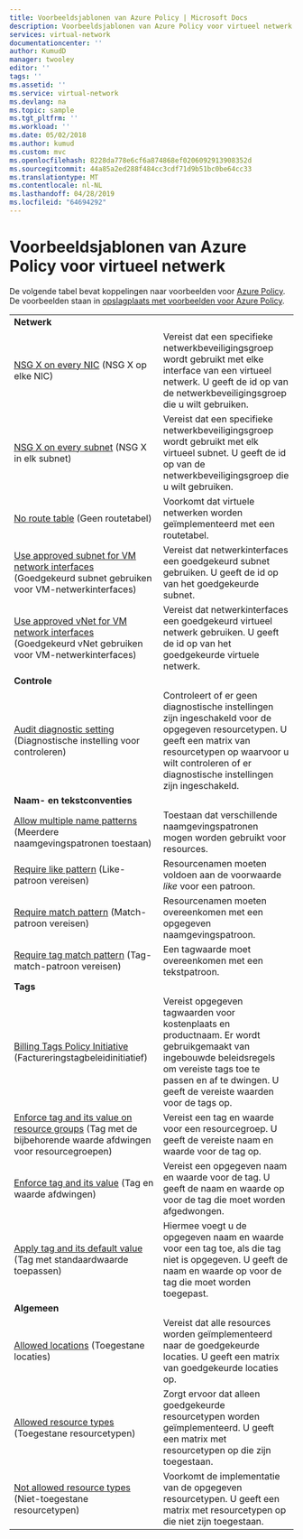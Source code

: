 ```yaml
---
title: Voorbeeldsjablonen van Azure Policy | Microsoft Docs
description: Voorbeeldsjablonen van Azure Policy voor virtueel netwerk.
services: virtual-network
documentationcenter: ''
author: KumudD
manager: twooley
editor: ''
tags: ''
ms.assetid: ''
ms.service: virtual-network
ms.devlang: na
ms.topic: sample
ms.tgt_pltfrm: ''
ms.workload: ''
ms.date: 05/02/2018
ms.author: kumud
ms.custom: mvc
ms.openlocfilehash: 8228da778e6cf6a874868ef0206092913908352d
ms.sourcegitcommit: 44a85a2ed288f484cc3cdf71d9b51bc0be64cc33
ms.translationtype: MT
ms.contentlocale: nl-NL
ms.lasthandoff: 04/28/2019
ms.locfileid: "64694292"
---
```

# <a name="azure-policy-sample-templates-for-virtual-network"></a>Voorbeeldsjablonen van Azure Policy voor virtueel netwerk

De volgende tabel bevat koppelingen naar voorbeelden voor [Azure Policy](../governance/policy/overview.md?toc=%2fazure%2fvirtual-network%2ftoc.json). De voorbeelden staan in [opslagplaats met voorbeelden voor Azure Policy](https://github.com/Azure/azure-policy).

| | |
|---|---|
|**Netwerk**||
| [NSG X on every NIC](../governance/policy/samples/nsg-on-nic.md?toc=%2fazure%2fvirtual-network%2ftoc.json) (NSG X op elke NIC) | Vereist dat een specifieke netwerkbeveiligingsgroep wordt gebruikt met elke interface van een virtueel netwerk. U geeft de id op van de netwerkbeveiligingsgroep die u wilt gebruiken. |
| [NSG X on every subnet](../governance/policy/samples/nsg-on-subnet.md?toc=%2fazure%2fvirtual-network%2ftoc.json) (NSG X in elk subnet) | Vereist dat een specifieke netwerkbeveiligingsgroep wordt gebruikt met elk virtueel subnet. U geeft de id op van de netwerkbeveiligingsgroep die u wilt gebruiken. |
| [No route table](../governance/policy/samples/no-user-defined-route-table.md?toc=%2fazure%2fvirtual-network%2ftoc.json) (Geen routetabel)  |Voorkomt dat virtuele netwerken worden geïmplementeerd met een routetabel. |
| [Use approved subnet for VM network interfaces](../governance/policy/samples/use-approved-subnet-vm-nics.md?toc=%2fazure%2fvirtual-network%2ftoc.json) (Goedgekeurd subnet gebruiken voor VM-netwerkinterfaces) | Vereist dat netwerkinterfaces een goedgekeurd subnet gebruiken. U geeft de id op van het goedgekeurde subnet. |
| [Use approved vNet for VM network interfaces](../governance/policy/samples/use-approved-vnet-vm-nics.md?toc=%2fazure%2fvirtual-network%2ftoc.json) (Goedgekeurd vNet gebruiken voor VM-netwerkinterfaces) | Vereist dat netwerkinterfaces een goedgekeurd virtueel netwerk gebruiken. U geeft de id op van het goedgekeurde virtuele netwerk. |
|**Controle**||
| [Audit diagnostic setting](../governance/policy/samples/audit-diagnostic-setting.md?toc=%2fazure%2fvirtual-network%2ftoc.json) (Diagnostische instelling voor controleren) | Controleert of er geen diagnostische instellingen zijn ingeschakeld voor de opgegeven resourcetypen. U geeft een matrix van resourcetypen op waarvoor u wilt controleren of er diagnostische instellingen zijn ingeschakeld. |
|**Naam- en tekstconventies**||
| [Allow multiple name patterns](../governance/policy/samples/allow-multiple-name-patterns.md?toc=%2fazure%2fvirtual-network%2ftoc.json) (Meerdere naamgevingspatronen toestaan) | Toestaan dat verschillende naamgevingspatronen mogen worden gebruikt voor resources. |
| [Require like pattern](../governance/policy/samples/enforce-like-pattern.md?toc=%2fazure%2fvirtual-network%2ftoc.json) (Like-patroon vereisen) | Resourcenamen moeten voldoen aan de voorwaarde *like* voor een patroon. |
| [Require match pattern](../governance/policy/samples/enforce-match-pattern.md?toc=%2fazure%2fvirtual-network%2ftoc.json) (Match-patroon vereisen) | Resourcenamen moeten overeenkomen met een opgegeven naamgevingspatroon. |
| [Require tag match pattern](../governance/policy/samples/enforce-tag-match-pattern.md?toc=%2fazure%2fvirtual-network%2ftoc.json) (Tag-match-patroon vereisen) | Een tagwaarde moet overeenkomen met een tekstpatroon. |
|**Tags**||
| [Billing Tags Policy Initiative](../governance/policy/samples/billing-tags-policy-initiative.md?toc=%2fazure%2fvirtual-network%2ftoc.json) (Factureringstagbeleidinitiatief) | Vereist opgegeven tagwaarden voor kostenplaats en productnaam. Er wordt gebruikgemaakt van ingebouwde beleidsregels om vereiste tags toe te passen en af te dwingen. U geeft de vereiste waarden voor de tags op.  |
| [Enforce tag and its value on resource groups](../governance/policy/samples/enforce-tag-on-resource-groups.md?toc=%2fazure%2fvirtual-network%2ftoc.json) (Tag met de bijbehorende waarde afdwingen voor resourcegroepen) | Vereist een tag en waarde voor een resourcegroep. U geeft de vereiste naam en waarde voor de tag op.  |
| [Enforce tag and its value](../governance/policy/samples/enforce-tag-value.md?toc=%2fazure%2fvirtual-network%2ftoc.json) (Tag en waarde afdwingen) | Vereist een opgegeven naam en waarde voor de tag. U geeft de naam en waarde op voor de tag die moet worden afgedwongen.  |
| [Apply tag and its default value](../governance/policy/samples/apply-tag-default-value.md?toc=%2fazure%2fvirtual-network%2ftoc.json) (Tag met standaardwaarde toepassen) | Hiermee voegt u de opgegeven naam en waarde voor een tag toe, als die tag niet is opgegeven. U geeft de naam en waarde op voor de tag die moet worden toegepast.  |
|**Algemeen**||
| [Allowed locations](../governance/policy/samples/allowed-locations.md?toc=%2fazure%2fvirtual-network%2ftoc.json) (Toegestane locaties) | Vereist dat alle resources worden geïmplementeerd naar de goedgekeurde locaties. U geeft een matrix van goedgekeurde locaties op.  |
| [Allowed resource types](../governance/policy/samples/allowed-resource-types.md?toc=%2fazure%2fvirtual-network%2ftoc.json) (Toegestane resourcetypen) | Zorgt ervoor dat alleen goedgekeurde resourcetypen worden geïmplementeerd. U geeft een matrix met resourcetypen op die zijn toegestaan.  |
| [Not allowed resource types](../governance/policy/samples/not-allowed-resource-types.md?toc=%2fazure%2fvirtual-network%2ftoc.json) (Niet-toegestane resourcetypen) | Voorkomt de implementatie van de opgegeven resourcetypen. U geeft een matrix met resourcetypen op die niet zijn toegestaan.  |